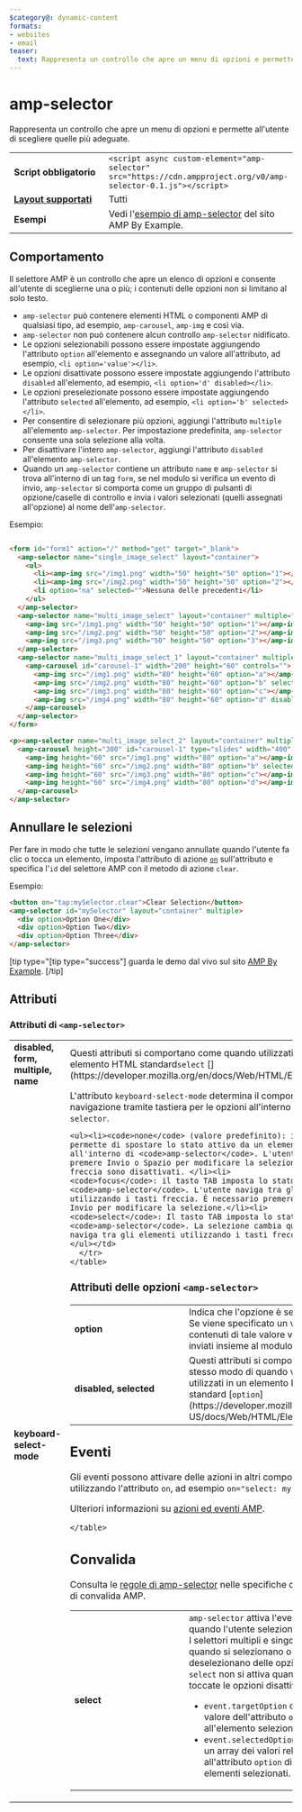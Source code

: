 ```yaml
---
$category@: dynamic-content
formats:
- websites
- email
teaser:
  text: Rappresenta un controllo che apre un menu di opzioni e permette all'utente di scegliere quelle più adeguate.
---
```




<!--
       Copyright 2016 The AMP HTML Authors. All Rights Reserved.

       Licensed under the Apache License, Version 2.0 (the "License");
     you may not use this file except in compliance with the License.
     You may obtain a copy of the License at

     http://www.apache.org/licenses/LICENSE-2.0

     Unless required by applicable law or agreed to in writing, software
     distributed under the License is distributed on an "AS-IS" BASIS,
     WITHOUT WARRANTIES OR CONDITIONS OF ANY KIND, either express or implied.
     See the License for the specific language governing permissions and
     limitations under the License.
-->

# amp-selector

Rappresenta un controllo che apre un menu di opzioni e permette all'utente di scegliere quelle più adeguate.

<table>
  <tr>
    <td class="col-fourty" width="40%"><strong>Script obbligatorio</strong></td>
    <td><code>&lt;script async custom-element="amp-selector" src="https://cdn.ampproject.org/v0/amp-selector-0.1.js">&lt;/script></code></td>
  </tr>
  <tr>
    <td class="col-fourty"><strong><a href="https://www.ampproject.org/docs/guides/responsive/control_layout.html">Layout supportati</a></strong></td>
    <td>Tutti</td>
  </tr>
  <tr>
    <td class="col-fourty"><strong>Esempi</strong></td>
    <td>Vedi l'<a href="https://ampbyexample.com/components/amp-selector/">esempio di amp-selector</a> del sito AMP By Example.</td>
  </tr>
</table>


## Comportamento

Il selettore AMP è un controllo che apre un elenco di opzioni e consente all'utente di sceglierne una o più; i contenuti delle opzioni non si limitano al solo testo.

* `amp-selector` può contenere elementi HTML o componenti AMP di qualsiasi tipo, ad esempio, `amp-carousel`, `amp-img` e così via.
* `amp-selector` non può contenere alcun controllo `amp-selector` nidificato.
* Le opzioni selezionabili possono essere impostate aggiungendo l'attributo `option` all'elemento e assegnando un valore all'attributo, ad esempio, `<li option='value'></li>`.
* Le opzioni disattivate possono essere impostate aggiungendo l'attributo `disabled` all'elemento, ad esempio, `<li option='d' disabled></li>`.
* Le opzioni preselezionate possono essere impostate aggiungendo l'attributo `selected` all'elemento, ad esempio, `<li option='b' selected></li>`.
* Per consentire di selezionare più opzioni, aggiungi l'attributo `multiple` all'elemento `amp-selector`.  Per impostazione predefinita, `amp-selector` consente una sola selezione alla volta.
* Per disattivare l'intero `amp-selector`, aggiungi l'attributo `disabled` all'elemento `amp-selector`.
* Quando un `amp-selector` contiene un attributo `name` e `amp-selector` si trova all'interno di un tag `form`, se nel modulo si verifica un evento di invio, `amp-selector` si comporta come un gruppo di pulsanti di opzione/caselle di controllo e invia i valori selezionati (quelli assegnati all'opzione) al nome dell'`amp-selector`.

Esempio:

```html

<form id="form1" action="/" method="get" target="_blank">
  <amp-selector name="single_image_select" layout="container">
    <ul>
      <li><amp-img src="/img1.png" width="50" height="50" option="1"></amp-img></li>
      <li><amp-img src="/img2.png" width="50" height="50" option="2"></amp-img></li>
      <li option="na" selected="">Nessuna delle precedenti</li>
    </ul>
  </amp-selector>
  <amp-selector name="multi_image_select" layout="container" multiple="">
    <amp-img src="/img1.png" width="50" height="50" option="1"></amp-img>
    <amp-img src="/img2.png" width="50" height="50" option="2"></amp-img>
    <amp-img src="/img3.png" width="50" height="50" option="3"></amp-img>
  </amp-selector>
  <amp-selector name="multi_image_select_1" layout="container" multiple="">
    <amp-carousel id="carousel-1" width="200" height="60" controls="">
      <amp-img src="/img1.png" width="80" height="60" option="a"></amp-img>
      <amp-img src="/img2.png" width="80" height="60" option="b" selected=""></amp-img>
      <amp-img src="/img3.png" width="80" height="60" option="c"></amp-img>
      <amp-img src="/img4.png" width="80" height="60" option="d" disabled=""></amp-img>
    </amp-carousel>
  </amp-selector>
</form>

<p><amp-selector name="multi_image_select_2" layout="container" multiple="" form="form1">
  <amp-carousel height="300" id="carousel-1" type="slides" width="400" controls="">
    <amp-img height="60" src="/img1.png" width="80" option="a"></amp-img>
    <amp-img height="60" src="/img2.png" width="80" option="b" selected=""></amp-img>
    <amp-img height="60" src="/img3.png" width="80" option="c"></amp-img>
    <amp-img height="60" src="/img4.png" width="80" option="d"></amp-img>
  </amp-carousel>
</amp-selector>
```

## Annullare le selezioni

Per fare in modo che tutte le selezioni vengano annullate quando l'utente fa clic o tocca un elemento, imposta l'attributo di azione [`on`](https://github.com/ampproject/amphtml/blob/master/spec/amp-actions-and-events.md) sull'attributo e specifica l'`id` del selettore AMP con il metodo di azione `clear`.

Esempio:

```html
<button on="tap:mySelector.clear">Clear Selection</button>
<amp-selector id="mySelector" layout="container" multiple>
  <div option>Option One</div>
  <div option>Option Two</div>
  <div option>Option Three</div>
</amp-selector>
```

[tip type="[tip type="success"]
guarda le demo dal vivo sul sito [AMP By Example](https://ampbyexample.com/components/amp-selector/).
[/tip]

## Attributi

### Attributi di `<amp-selector>`

<table>
  <tr>
    <td width="40%"><strong>disabled, form, multiple, name</strong></td>
    <td>Questi attributi si comportano come quando utilizzati in un elemento HTML standard<code>select</code> [](https://developer.mozilla.org/en/docs/Web/HTML/Element/select).</td>
  </tr>
  <tr>
    <td width="40%"><strong>keyboard-select-mode</strong></td>
    <td>L'attributo <code>keyboard-select-mode</code> determina il comportamento della navigazione tramite tastiera per le opzioni all'interno di <code>amp-selector</code>.

    <ul><li><code>none</code> (valore predefinito): il tasto TAB permette di spostare lo stato attivo da un elemento all'altro all'interno di <code>amp-selector</code>. L'utente deve premere Invio o Spazio per modificare la selezione. I tasti freccia sono disattivati. </li><li>
    <code>focus</code>: il tasto TAB imposta lo stato attivo su <code>amp-selector</code>. L'utente naviga tra gli elementi utilizzando i tasti freccia. È necessario premere Spazio o Invio per modificare la selezione.</li><li>
    <code>select</code>: Il tasto TAB imposta lo stato attivo su <code>amp-selector</code>. La selezione cambia quando l'utente naviga tra gli elementi utilizzando i tasti freccia. </li></ul></td>
      </tr>
    </table>

### Attributi delle opzioni `<amp-selector>`

<table>
  <tr>
    <td width="40%"><strong>option</strong></td>
    <td>Indica che l'opzione è selezionabile.  Se viene specificato un valore, i contenuti di tale valore vengono inviati insieme al modulo.</td>
  </tr>
  <tr>
    <td width="40%"><strong>disabled, selected</strong></td>
    <td>Questi attributi si comportano allo stesso modo di quando vengono utilizzati in un elemento HTML standard [<code>option</code>](https://developer.mozilla.org/en-US/docs/Web/HTML/Element/option).</td>
  </tr>
</table>

## Eventi

Gli eventi possono attivare delle azioni in altri componenti AMP utilizzando l'attributo `on`,
ad esempio `on="select: my-tab.show"`

Ulteriori informazioni su [azioni ed eventi AMP](https://github.com/ampproject/amphtml/blob/master/spec/amp-actions-and-events.md).

<table>
  <tr>
    <td width="40%"><strong>select</strong></td>
    <td><code>amp-selector</code> attiva l'evento <code>select</code> quando l'utente seleziona un'opzione.
        I selettori multipli e singoli lo utilizzano quando si selezionano o deselezionano delle opzioni.
        L'evento <code>select</code> non si attiva quando vengono toccate le opzioni disattivate.
        <ul>
        <li>
          <code>event.targetOption</code> contiene il valore dell'attributo <code>option</code> relativo all'elemento selezionato.</li>
          <li>
            <code>event.selectedOptions</code> contiene un array dei valori relativi all'attributo <code>option</code> di tutti gli elementi selezionati.
          </li>
        </ul></td>
      </tr>

    </table>

## Convalida

Consulta le [regole di amp-selector](https://github.com/ampproject/amphtml/blob/master/extensions/amp-selector/validator-amp-selector.protoascii) nelle specifiche dello strumento di convalida AMP.
